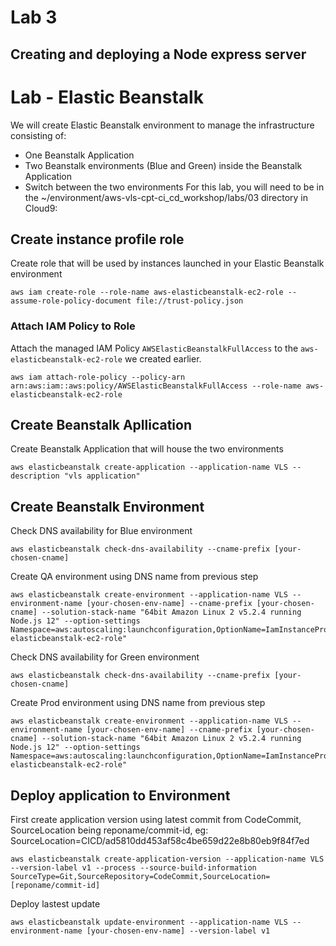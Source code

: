 # Lab 3

## Creating and deploying a Node express server

# Lab - Elastic Beanstalk

We will create Elastic Beanstalk environment to manage the infrastructure consisting of:

- One Beanstalk Application
- Two Beanstalk environments (Blue and Green) inside the Beanstalk Application
- Switch between the two environments
For this lab, you will need to be in the ~/environment/aws-vls-cpt-ci_cd_workshop/labs/03 directory in Cloud9:

## Create instance profile role

Create role that will be used by instances launched in your Elastic Beanstalk environment

```
aws iam create-role --role-name aws-elasticbeanstalk-ec2-role --assume-role-policy-document file://trust-policy.json
```

### Attach IAM Policy to Role

Attach the managed IAM Policy `AWSElasticBeanstalkFullAccess` to the `aws-elasticbeanstalk-ec2-role` we created earlier.

```
aws iam attach-role-policy --policy-arn arn:aws:iam::aws:policy/AWSElasticBeanstalkFullAccess --role-name aws-elasticbeanstalk-ec2-role
```

## Create Beanstalk Apllication

Create Beanstalk Application that will house the two environments

```
aws elasticbeanstalk create-application --application-name VLS --description "vls application"
```

## Create Beanstalk Environment 

Check DNS availability for Blue environment

```
aws elasticbeanstalk check-dns-availability --cname-prefix [your-chosen-cname]
```

Create QA environment using DNS name from previous step

```
aws elasticbeanstalk create-environment --application-name VLS --environment-name [your-chosen-env-name] --cname-prefix [your-chosen-cname] --solution-stack-name "64bit Amazon Linux 2 v5.2.4 running Node.js 12" --option-settings Namespace=aws:autoscaling:launchconfiguration,OptionName=IamInstanceProfile,Value="aws-elasticbeanstalk-ec2-role"
```

Check DNS availability for Green environment

```
aws elasticbeanstalk check-dns-availability --cname-prefix [your-chosen-cname]
```

Create Prod environment using DNS name from previous step

```
aws elasticbeanstalk create-environment --application-name VLS --environment-name [your-chosen-env-name] --cname-prefix [your-chosen-cname] --solution-stack-name "64bit Amazon Linux 2 v5.2.4 running Node.js 12" --option-settings Namespace=aws:autoscaling:launchconfiguration,OptionName=IamInstanceProfile,Value="aws-elasticbeanstalk-ec2-role"
```

## Deploy application to Environment

First create application version using latest commit from CodeCommit, SourceLocation being reponame/commit-id, eg: SourceLocation=CICD/ad5810dd453af58c4be659d22e8b80eb9f84f7ed

```
aws elasticbeanstalk create-application-version --application-name VLS --version-label v1 --process --source-build-information SourceType=Git,SourceRepository=CodeCommit,SourceLocation=[reponame/commit-id]
```

Deploy lastest update 

```
aws elasticbeanstalk update-environment --application-name VLS --environment-name [your-chosen-env-name] --version-label v1
```
